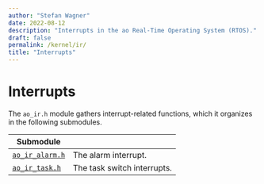 ```yaml
---
author: "Stefan Wagner"
date: 2022-08-12
description: "Interrupts in the ao Real-Time Operating System (RTOS)."
draft: false
permalink: /kernel/ir/
title: "Interrupts"
---
```


# Interrupts

The `ao_ir.h` module gathers interrupt-related functions, which it organizes in the following submodules.

| Submodule | |
|-----------|-|
| [`ao_ir_alarm.h`](ir-alarm.md) | The alarm interrupt. |
| [`ao_ir_task.h`](ir-task.md) | The task switch interrupts. |
